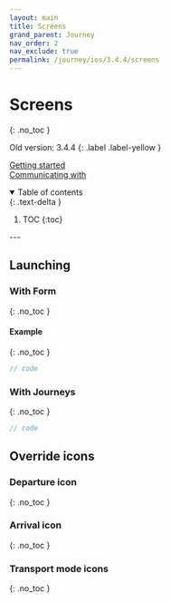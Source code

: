 ```yaml
---
layout: main
title: Screens
grand_parent: Journey
nav_order: 2
nav_exclude: true
permalink: /journey/ios/3.4.4/screens
---
```


# Screens
{: .no_toc }

Old version: 3.4.4
{: .label .label-yellow }

[Getting started](/navitia_sdk_docs/journey/ios/3.4.4/getting-started)<br>
[Communicating with](/navitia_sdk_docs/journey/android/3.4.4/communicating-with)

<details open markdown="block">
  <summary>
    Table of contents
  </summary>
  {: .text-delta }

1. TOC
{:toc}
</details>
---

## Launching


### With Form
{: .no_toc }

#### Example
{: .no_toc }
```swift
// code

```

### With Journeys
{: .no_toc }
```swift
// code

```

## Override icons

### Departure icon
{: .no_toc }

### Arrival icon
{: .no_toc }

### Transport mode icons
{: .no_toc }